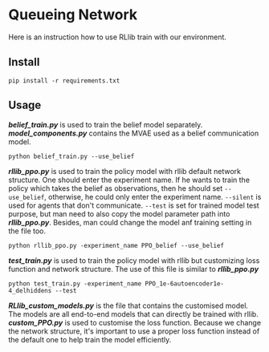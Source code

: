 # Queueing Network

Here is an instruction how to use RLlib train with our environment.

## Install

`pip install -r requirements.txt`

## Usage
***belief_train.py*** is used to train the belief model separately. ***model_components.py*** contains the
MVAE used as a belief communication model.

`python belief_train.py --use_belief`

***rllib_ppo.py*** is used to train the policy model with rllib default network structure. 
One should enter the experiment name. If he wants to train the policy which takes 
the belief as observations, then he should set `--use_belief`, otherwise, 
he could only enter the experiment name. `--silent` is used for agents that don't communicate. `--test` is set for trained model test purpose, 
but man need to also copy the model parameter path into ***rllib_ppo.py***. Besides, man could 
change the model anf training setting in the file too.

`python rllib_ppo.py -experiment_name PPO_belief --use_belief`

***test_train.py*** is used to train the policy model with rllib but customizing 
loss function and network structure. The use of this file is similar to ***rllib_ppo.py***

`python test_train.py -experiment_name PPO_1e-6autoencoder1e-4_delhiddens --test`

***RLlib_custom_models.py*** is the file that contains the customised model. The models are all end-to-end models 
that can directly be trained with rllib. ***custom_PPO.py*** is used to customise the loss function. Because we change 
the network structure, it's important to use a proper loss function instead of the default one to help train the model 
efficiently.


